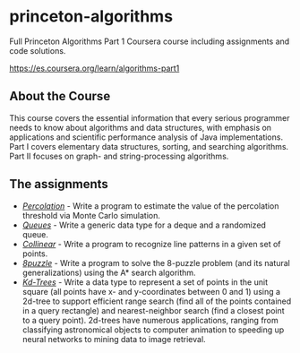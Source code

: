 # princeton-algorithms

Full Princeton Algorithms Part 1 Coursera course including assignments and code solutions.

https://es.coursera.org/learn/algorithms-part1

## About the Course

This course covers the essential information that every serious programmer needs to know about algorithms and data structures, with emphasis on applications and scientific performance analysis of Java implementations. Part I covers elementary data structures, sorting, and searching algorithms. Part II focuses on graph- and string-processing algorithms.

## The assignments

- [_Percolation_][1] - Write a program to estimate the value of the percolation threshold via Monte Carlo simulation.
- [_Queues_][2] - Write a generic data type for a deque and a randomized queue.
- [_Collinear_][3] - Write a program to recognize line patterns in a given set of points.
- [_8puzzle_][4] - Write a program to solve the 8-puzzle problem (and its natural generalizations) using the A* search algorithm.
- [_Kd-Trees_][5] - Write a data type to represent a set of points in the unit square (all points have x- and y-coordinates between 0 and 1) using a 2d-tree to support efficient range search (find all of the points contained in a query rectangle) and nearest-neighbor search (find a closest point to a query point). 2d-trees have numerous applications, ranging from classifying astronomical objects to computer animation to speeding up neural networks to mining data to image retrieval.

[1]: https://github.com/joantolos/princeton-algorithms/tree/main/week1/99.Assignment
[2]: https://github.com/joantolos/princeton-algorithms/tree/main/week2/99.Assignmnet
[3]: https://github.com/joantolos/princeton-algorithms/tree/main/week3/99.Assignment
[4]: https://github.com/joantolos/princeton-algorithms/tree/main/week4/99.Assignment
[5]: https://github.com/joantolos/princeton-algorithms/tree/main/week5/99.Assignment